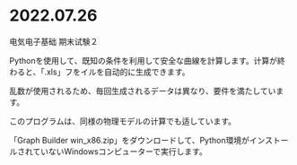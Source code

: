 # 2022.07.26

电気电子基础 期末试験２

Pythonを使用して、既知の条件を利用して安全な曲線を計算します。计算が終わると、「.xls」フをイルを自动的に生成できます。

乱数が使用されるため、毎回生成されるデータは異なり、要件を満たしています。

このプログラムは、同様の物理モデルの计算でも适しています。

「Graph Builder win_x86.zip」をダウンロードして、Python環境がインストールされていないWindowsコンピューターで実行します。
